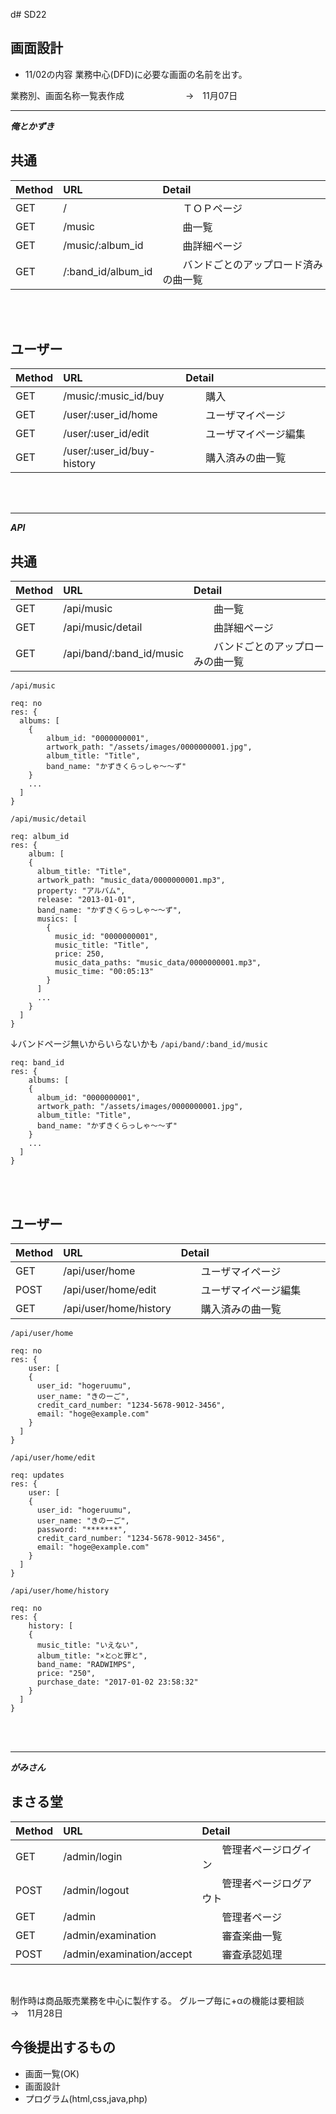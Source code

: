 d# SD22
## 画面設計

- 11/02の内容
 業務中心(DFD)に必要な画面の名前を出す。
 
 業務別、画面名称一覧表作成　　　　　　　→　11月07日

---

***俺とかずき***

## 共通

| Method     |  URL                           |   Detail                          |
|:-----------|:-------------------------------|:----------------------------------|
| GET        |  /                             |　　ＴＯＰページ　　　　　　　　　　　　　|
| GET        |  /music                        |　　曲一覧　　　　　　　　　　　　　　　　|
| GET        |  /music/:album_id              |　　曲詳細ページ　　　　　　　          |
| GET        |  /:band_id/album_id            |　　バンドごとのアップロード済みの曲一覧　|
<br>
<br>

## ユーザー

| Method     |  URL                           |   Detail                |
|:-----------|:-------------------------------|:------------------------|
| GET        |  /music/:music_id/buy          |　　購入　　　　　　　　　　　|
| GET        |  /user/:user_id/home           |　　ユーザマイページ　　　　　|
| GET        |  /user/:user_id/edit           |　　ユーザマイページ編集　　　|
| GET        |  /user/:user_id/buy-history    |　　購入済みの曲一覧　　　　　|
<br>
<br>

---

***API***

## 共通

| Method     |  URL                           |   Detail                          |
|:-----------|:-------------------------------|:----------------------------------|
| GET        |  /api/music                    |　　曲一覧　　　　　　　　　　　　　　　|
| GET        |  /api/music/detail             |　　曲詳細ページ　　　　　　　　　　　　|
| GET        |  /api/band/:band_id/music      |　　バンドごとのアップロード済みの曲一覧|

`/api/music`

```
req: no
res: {
  albums: [
    {
    	album_id: "0000000001",
    	artwork_path: "/assets/images/0000000001.jpg",
    	album_title: "Title",
    	band_name: "かずきくらっしゃ〜〜ず"
   	}
   	...
  ]
}
```

`/api/music/detail`

```
req: album_id
res: {
	album: [
    {
      album_title: "Title",
      artwork_path: "music_data/0000000001.mp3",
      property: "アルバム",
      release: "2013-01-01",
      band_name: "かずきくらっしゃ〜〜ず",
      musics: [
        {
          music_id: "0000000001",
          music_title: "Title",
          price: 250,
          music_data_paths: "music_data/0000000001.mp3",
          music_time: "00:05:13"
        }
      ]
      ...
    }
  ]
}
```

↓バンドページ無いからいらないかも
`/api/band/:band_id/music`

```
req: band_id
res: {
	albums: [
    {
      album_id: "0000000001",
      artwork_path: "/assets/images/0000000001.jpg",
      album_title: "Title",
      band_name: "かずきくらっしゃ〜〜ず"
    }
    ...
  ]
}
```

<br>
<br>

## ユーザー

| Method     |  URL                           |   Detail                |
|:-----------|:-------------------------------|:------------------------|
| GET        |  /api/user/home              |　　ユーザマイページ　　　　　|
| POST       |  /api/user/home/edit         |　　ユーザマイページ編集　　　|
| GET        |  /api/user/home/history      |　　購入済みの曲一覧　　　　　|

`/api/user/home`

```
req: no
res: {
	user: [
    {
      user_id: "hogeruumu",
      user_name: "きのーご",
      credit_card_number: "1234-5678-9012-3456",
      email: "hoge@example.com"
    }
  ]
}
```

`/api/user/home/edit`

```
req: updates
res: {
	user: [
    {
      user_id: "hogeruumu",
      user_name: "きのーご",
      password: "*******",
      credit_card_number: "1234-5678-9012-3456",
      email: "hoge@example.com"
    }
  ]
}
```

`/api/user/home/history`

```
req: no
res: {
	history: [
    {
      music_title: "いえない",
      album_title: "×と◯と罪と",
      band_name: "RADWIMPS",
      price: "250",
      purchase_date: "2017-01-02 23:58:32"
    }
  ]
}
```

<br>
<br>

---

***がみさん***

## まさる堂

| Method     |  URL                           |   Detail                |
|:-----------|:-------------------------------|:------------------------|
| GET        |  /admin/login                  |　　管理者ページログイン　　　|
| POST       |  /admin/logout                 |　　管理者ページログアウト　　|
| GET        |  /admin                        |　　管理者ページ　　　　　　　|
| GET        |  /admin/examination            |　　審査楽曲一覧　　　　　　　|
| POST       |  /admin/examination/accept     |　　審査承認処理　　　　　　　|
<br>

 制作時は商品販売業務を中心に製作する。
 グループ毎に+αの機能は要相談　　　　　　→　11月28日
 
## 今後提出するもの
 
- 画面一覧(OK)
- 画面設計
- プログラム(html,css,java,php)